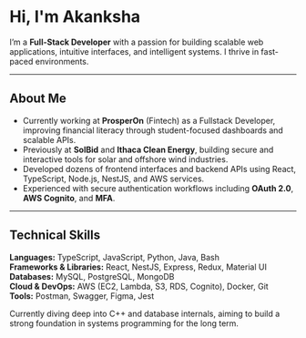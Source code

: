 # Hi, I'm Akanksha

I’m a **Full-Stack Developer** with a passion for building scalable web applications, intuitive interfaces, and intelligent systems. I thrive in fast-paced environments.

---

## About Me

- Currently working at **ProsperOn** (Fintech) as a Fullstack Developer, improving financial literacy through student-focused dashboards and scalable APIs.
- Previously at **SolBid** and **Ithaca Clean Energy**, building secure and interactive tools for solar and offshore wind industries.
- Developed dozens of frontend interfaces and backend APIs using React, TypeScript, Node.js, NestJS, and AWS services.
- Experienced with secure authentication workflows including **OAuth 2.0**, **AWS Cognito**, and **MFA**.

---

## Technical Skills

**Languages:** TypeScript, JavaScript, Python, Java, Bash  
**Frameworks & Libraries:** React, NestJS, Express, Redux, Material UI  
**Databases:** MySQL, PostgreSQL, MongoDB  
**Cloud & DevOps:** AWS (EC2, Lambda, S3, RDS, Cognito), Docker, Git  
**Tools:** Postman, Swagger, Figma, Jest

Currently diving deep into C++ and database internals, aiming to build a strong foundation in systems programming for the long term.
